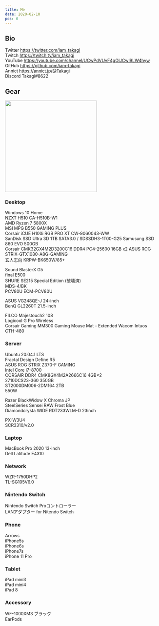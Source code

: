 ```yaml
---
title: Me
date: 2020-02-10
pos: 0
---
```


## Bio 
Twitter  https://twitter.com/iam_takagi \
Twitch   https://twitch.tv/iam_takagi \
YouTube  https://youtube.com/channel/UCwPdVUvF4gOlJCwl9LW4hyw \
GitHub   https://github.com/iam-takagi \
Annict   https://annict.jp/@Takagi \
Discord Takagi#8622

## Gear
<img src="https://i.imgur.com/wV665pE.jpg" width="300">

### Desktop
Windows 10 Home\
NZXT H510 CA-H510B-W1\
AMD Ryzen 7 5800X\
MSI MPG B550 GAMING PLUS\
Corsair iCUE H100i RGB PRO XT CW-9060043-WW\
SanDisk SSD Ultra 3D 1TB SATA3.0 / SDSSDH3-1T00-G25
Samusung SSD 860 EVO 500GB\
Corsair CMK32GX4M2D3200C16 DDR4 PC4-25600 16GB x2
ASUS ROG STRIX-GTX1080-A8G-GAMING\
玄人志向 KRPW-BK650W/85+

Sound BlasterX G5\
final E500\
SHURE SE215 Special Edition (破壊済)\
MDS-4/BK\
PCV80U ECM-PCV80U

ASUS VG248QE-J 24-inch\
BenQ GL2260T 21.5-inch

FILCO Majestouch2 108\
Logicool G Pro Wireless\
Corsair Gaming MM300 Gaming Mouse Mat - Extended
Wacom Intuos CTH-480

### Server
Ubuntu 20.04.1 LTS\
Fractal Design Define R5\
ASUS ROG STRIX Z370-F GAMING\
Intel Core i7-8700\
CORSAIR DDR4 CMK8GX4M2A2666C16 4GB×2\
2710DCS23-360 350GB\
ST2000DM006-2DM164 2TB\
550W

Razer BlackWidow X Chroma JP\
SteelSeries Sensei RAW Frost Blue\
Diamondcrysta WIDE RDT233WLM-D 23inch

PX-W3U4\
SCR3310/v2.0

### Laptop
MacBook Pro 2020 13-inch\
Dell Latitude E4310

### Network
WZR-1750DHP2\
TL-SG105V6.0

### Nintendo Switch
Nintendo Switch Proコントローラー\
LANアダプター for Nitendo Switch

### Phone
Arrows\
iPhone5s\
iPhone6s\
iPhone7s\
iPhone 11 Pro

### Tablet
iPad mini3\
iPad mini4\
iPad 8

### Accessory
WF-1000XM3 ブラック\
EarPods
